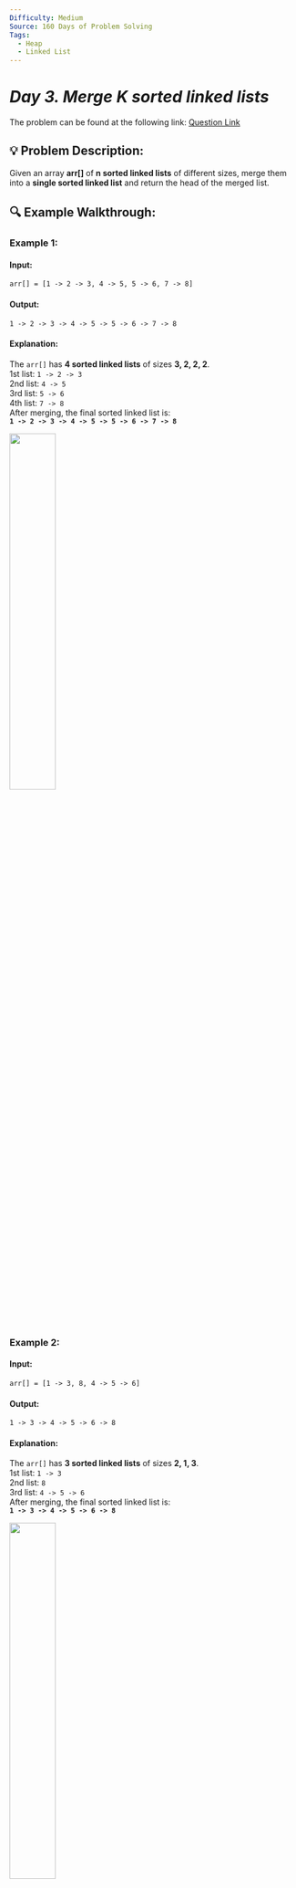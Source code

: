 ```yaml
---
Difficulty: Medium
Source: 160 Days of Problem Solving
Tags:
  - Heap
  - Linked List
---
```


#  _Day 3. Merge K sorted linked lists_ 

The problem can be found at the following link: [Question Link](https://www.geeksforgeeks.org/batch/gfg-160-problems/track/heap-gfg-160/problem/merge-k-sorted-linked-lists)

## 💡 **Problem Description:**

Given an array **arr[]** of **n sorted linked lists** of different sizes, merge them into a **single sorted linked list** and return the head of the merged list.

## 🔍 **Example Walkthrough:**

### **Example 1:**

#### **Input:**

```plaintext
arr[] = [1 -> 2 -> 3, 4 -> 5, 5 -> 6, 7 -> 8]
```

#### **Output:**

```plaintext
1 -> 2 -> 3 -> 4 -> 5 -> 5 -> 6 -> 7 -> 8
```

#### **Explanation:**

The `arr[]` has **4 sorted linked lists** of sizes **3, 2, 2, 2**.  
1st list: `1 -> 2 -> 3`  
2nd list: `4 -> 5`  
3rd list: `5 -> 6`  
4th list: `7 -> 8`  
After merging, the final sorted linked list is:  
**`1 -> 2 -> 3 -> 4 -> 5 -> 5 -> 6 -> 7 -> 8`**

<img src="https://github.com/user-attachments/assets/f0b570f5-1544-41d6-a8b7-a161381ef9f6" width="40%">

### **Example 2:**

#### **Input:**

```plaintext
arr[] = [1 -> 3, 8, 4 -> 5 -> 6]
```

#### **Output:**

```plaintext
1 -> 3 -> 4 -> 5 -> 6 -> 8
```

#### **Explanation:**

The `arr[]` has **3 sorted linked lists** of sizes **2, 1, 3**.  
1st list: `1 -> 3`  
2nd list: `8`  
3rd list: `4 -> 5 -> 6`  
After merging, the final sorted linked list is:  
**`1 -> 3 -> 4 -> 5 -> 6 -> 8`**

<img src="https://github.com/user-attachments/assets/93a5a368-3a86-4b0a-8534-5ecba01596c4" width="40%">

### **Constraints:**

- $\(1 \leq \text{Total number of nodes} \leq 10^5\)$
- $\(1 \leq \text{node->data} \leq 10^3\)$

## 🎯 **My Approach:**

### **Min-Heap (Priority Queue)**

1. **Use a Min-Heap (Priority Queue)** to store the head of each linked list.
2. Extract the **smallest element** from the heap and add it to the merged list.
3. Move the pointer of the extracted node’s list to the next node and **push it back** into the heap.
4. Repeat until all lists are merged.

### **Algorithm Steps:**

1. **Push the first node of each linked list** into the min-heap.
2. **While the heap is not empty**:
   - Extract the **smallest node** from the heap.
   - Add it to the result linked list.
   - If the extracted node has a next node, push it into the heap.
3. **Return the merged list** starting from the dummy node’s next pointer.

## 🕒 **Time and Auxiliary Space Complexity**

- **Expected Time Complexity:** **O(N log K)**, **Each node is pushed & popped from the heap once** → **O(N log K)** (heap operations).
- **Expected Auxiliary Space Complexity:** **O(K)**, **Heap stores at most K elements at a time** → **O(K) extra space**.

## 📝 **Solution Code**

## **Code (Java)**

```java
class Solution {
    public Node mergeKLists(List<Node> lists) {
        PriorityQueue<Node> pq = new PriorityQueue<>(Comparator.comparingInt(a -> a.data));
        for (Node head : lists) if (head != null) pq.add(head);
        Node dummy = new Node(0), tail = dummy;
        while (!pq.isEmpty()) {
            tail.next = pq.poll();
            tail = tail.next;
            if (tail.next != null) pq.add(tail.next);
        }
        return dummy.next;
    }
}
```
## 🎯 **Contribution and Support:**

For discussions, questions, or doubts related to this solution, feel free to connect on LinkedIn: [Any Questions](https://www.linkedin.com/in/sanjana-yadav007). Let’s make this learning journey more collaborative!

⭐ **If you find this helpful, please give this repository a star!** ⭐

---
